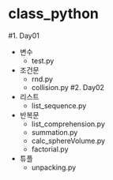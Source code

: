 class_python
================
#1. Day01
* 변수
  - test.py
* 조건문
  - rnd.py
  - collision.py
#2. Day02
* 리스트
  - list_sequence.py
* 반복문
  - list_comprehension.py
  - summation.py
  - calc_sphereVolume.py
  - factorial.py
* 튜플
  - unpacking.py
  

